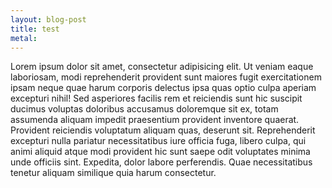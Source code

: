 ```yaml
---
layout: blog-post
title: test
metal:
---
```


Lorem ipsum dolor sit amet, consectetur adipisicing elit. Ut veniam eaque laboriosam, modi reprehenderit provident sunt maiores fugit exercitationem ipsam neque quae harum corporis delectus ipsa quas optio culpa aperiam excepturi nihil! Sed asperiores facilis rem et reiciendis sunt hic suscipit ducimus voluptas doloribus accusamus doloremque sit ex, totam assumenda aliquam impedit praesentium provident inventore quaerat. Provident reiciendis voluptatum aliquam quas, deserunt sit. Reprehenderit excepturi nulla pariatur necessitatibus iure officia fuga, libero culpa, qui animi aliquid atque modi provident hic sunt saepe odit voluptates minima unde officiis sint. Expedita, dolor labore perferendis. Quae necessitatibus tenetur aliquam similique quia harum consectetur.